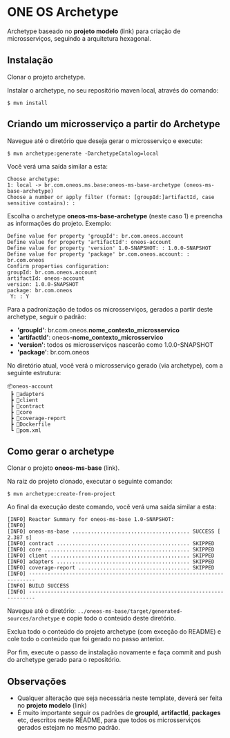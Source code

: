 # ONE OS Archetype

Archetype baseado no **projeto modelo** (link) para criação de microsserviços, seguindo a arquitetura hexagonal.

## Instalação

Clonar o projeto archetype.

Instalar o archetype, no seu repositório maven local, através do comando:
```
$ mvn install
```

## Criando um microsserviço a partir do Archetype

Navegue até o diretório que deseja gerar o microsserviço e execute:

```
$ mvn archetype:generate -DarchetypeCatalog=local
```

Você verá uma saída similar a esta:

```
Choose archetype:
1: local -> br.com.oneos.ms.base:oneos-ms-base-archetype (oneos-ms-base-archetype)
Choose a number or apply filter (format: [groupId:]artifactId, case sensitive contains): :
```

Escolha o archetype **oneos-ms-base-archetype** (neste caso 1) e preencha as informações do projeto. Exemplo:

```
Define value for property 'groupId': br.com.oneos.account
Define value for property 'artifactId': oneos-account
Define value for property 'version' 1.0-SNAPSHOT: : 1.0.0-SNAPSHOT
Define value for property 'package' br.com.oneos.account: : br.com.oneos
Confirm properties configuration:
groupId: br.com.oneos.account
artifactId: oneos-account
version: 1.0.0-SNAPSHOT
package: br.com.oneos
 Y: : Y
 ```
Para a padronização de todos os microsserviços, gerados a partir deste archetype, seguir o padrão:
- **'groupId'**: br.com.oneos.**nome_contexto_microsservico**
- **'artifactId'**: oneos-**nome_contexto_microsservico**
- **'version'**: todos os microsserviços nascerão como 1.0.0-SNAPSHOT
- **'package'**: br.com.oneos

No diretório atual, você verá o microsserviço gerado (via archetype), com a seguinte estrutura:
```
📦oneos-account
 ┣ 📂adapters
 ┣ 📂client
 ┣ 📂contract
 ┣ 📂core
 ┣ 📂coverage-report
 ┣ 📜Dockerfile
 ┗ 📜pom.xml
```
## Como gerar o archetype

Clonar o projeto **oneos-ms-base** (link).

Na raiz do projeto clonado, executar o seguinte comando:
```
$ mvn archetype:create-from-project
```
Ao final da execução deste comando, você verá uma saída similar a esta:

```
[INFO] Reactor Summary for oneos-ms-base 1.0-SNAPSHOT:
[INFO] 
[INFO] oneos-ms-base ...................................... SUCCESS [  2.387 s]
[INFO] contract ........................................... SKIPPED
[INFO] core ............................................... SKIPPED
[INFO] client ............................................. SKIPPED
[INFO] adapters ........................................... SKIPPED
[INFO] coverage-report .................................... SKIPPED
[INFO] ------------------------------------------------------------------------
[INFO] BUILD SUCCESS
[INFO] ------------------------------------------------------------------------
```
Navegue até o diretório: ```../oneos-ms-base/target/generated-sources/archetype``` e copie todo o conteúdo deste diretório.

Exclua todo o conteúdo do projeto archetype (com exceção do README) e cole todo o conteúdo que foi gerado no passo anterior.

Por fim, execute o passo de instalação novamente e faça commit and push do archetype gerado para o repositório.

## Observações

- Qualquer alteração que seja necessária neste template, deverá ser feita no **projeto modelo** (link)
- É muito importante seguir os padrões de **groupId**, **artifactId**, **packages** etc, descritos neste README, para que todos os microsserviços gerados estejam no mesmo padrão.








